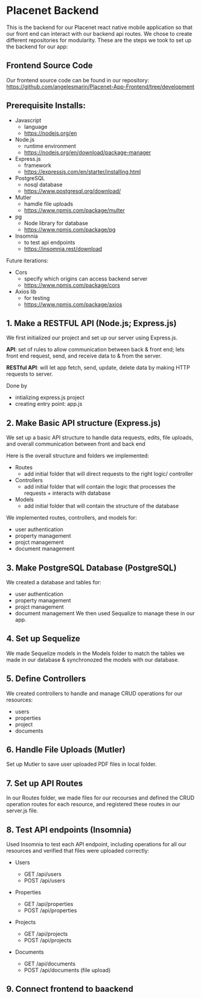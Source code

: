 # Placenet Backend 
This is the backend for our Placenet react native mobile application so that our front end can interact with our backend api routes. We chose to create different repositories for modularity. These are the steps we took to set up the backend for our app:

## Frontend Source Code
Our frontend source code can be found in our repository: https://github.com/angelesmarin/Placenet-App-Frontend/tree/development 

## Prerequisite Installs:
* Javascript
  * language
  * https://nodejs.org/en 
* Node.js
  * runtime environment 
  * https://nodejs.org/en/download/package-manager
* Express.js
  * framework
  * https://expressjs.com/en/starter/installing.html
* PostgreSQL
  * nosql database
  * https://www.postgresql.org/download/
* Mutler
  * hamdle file uploads
  * https://www.npmjs.com/package/multer
* pg
  * Node library for database 
  * https://www.npmjs.com/package/pg 
* Insomnia
  * to test api endpoints 
  * https://insomnia.rest/download
 
Future iterations:
* Cors
	* specify which origins can access backend server
 	* https://www.npmjs.com/package/cors
* Axios lib
  * for testing
  * https://www.npmjs.com/package/axios 
  
## 1. Make a RESTFUL API (Node.js; Express.js)
We first initialized our project and set up our server using Express.js.

**API**: set of rules to allow communication between back & front end; lets front end request, send, and receive data to & from the server. 


**RESTful API**: will let app fetch, send, update, delete data by making HTTP requests to server. 

Done by 
- intializing express.js project
- creating entry point: app.js 


## 2. Make Basic API structure (Express.js)
We set up a basic API structure to handle data requests, edits, file uploads, and overall communication between front and back end 

Here is the overall structure and folders we implemented:
* Routes
	* add initial folder that will direct requests to the right logic/ controller
* Controllers
	* add initial folder that will contain the logic that processes the requests + interacts with database 
* Models 
	* add initial folder that will contain the structure of the database

We implemented routes, controllers, and models for: 
* user authentication
* property management
* projct management
* document management 

## 3. Make PostgreSQL Database (PostgreSQL)
We created a database and tables for:
* user authentication
* property management
* projct management
* document management 
We then used Sequalize to manage these in our app. 
  
## 4. Set up Sequelize 
We made Sequelize models in the Models folder to match the tables we made in our database & synchronozed the models with our database. 

## 5. Define Controllers
We created controllers to handle and manage CRUD operations for our resources:
* users
* properties
* project
* documents

## 6. Handle File Uploads (Mutler)
Set up Mutler to save user uploaded PDF files in local folder. 

## 7. Set up API Routes 
In our Routes folder, we made files for our recourses and defined the CRUD operation routes for each resource, and registered these routes in our server.js file. 

## 8. Test API endpoints (Insomnia)
Used Insomnia to test each API endpoint, including operations for all our resources and verified that files were uploaded correctly:
- Users
  - GET /api/users
  - POST /api/users

- Properties
  - GET /api/properties
  - POST /api/properties

- Projects
  - GET /api/projects
  - POST /api/projects


- Documents
  - GET /api/documents
  - POST /api/documents (file upload)

## 9. Connect frontend to baackend 
